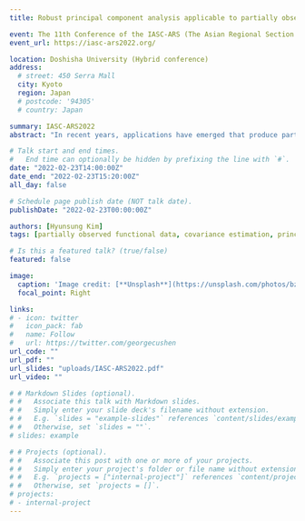 ```yaml
---
title: Robust principal component analysis applicable to partially observed functional data

event: The 11th Conference of the IASC-ARS (The Asian Regional Section of the International Association for Statistical Computing)
event_url: https://iasc-ars2022.org/

location: Doshisha University (Hybrid conference)
address:
  # street: 450 Serra Mall
  city: Kyoto
  region: Japan
  # postcode: '94305'
  # country: Japan

summary: IASC-ARS2022
abstract: "In recent years, applications have emerged that produce partially observed functional data, where each trajectory is collected over individual-specific subinterval(s) within the whole domain of interest. Robustness to atypical partially observed curves in the application is a practical concern, especially in the dimension reduction step through functional principal component analysis (FPCA). Existing studies implemented FPCA by applying smoothing techniques to estimate mean and covariance functions under irregular functional data structure, however, its estimation is easily affected by outlying curves with heavy-tailed noises or spikes. In this study, we investigate the robust method for the mean and covariance estimations by using bounded loss function, and it enables us to obtain robust functional principal components under partially observed functional data. Using the functional principal scores, we reconstruct the missing parts of trajectories. Numerical experiments show that our method provides a stable and robust estimation when the data contain the atypical curves."

# Talk start and end times.
#   End time can optionally be hidden by prefixing the line with `#`.
date: "2022-02-23T14:00:00Z"
date_end: "2022-02-23T15:20:00Z"
all_day: false

# Schedule page publish date (NOT talk date).
publishDate: "2022-02-23T00:00:00Z"

authors: [Hyunsung Kim]
tags: [partially observed functional data, covariance estimation, principal component analysis, robustness]

# Is this a featured talk? (true/false)
featured: false

image:
  caption: 'Image credit: [**Unsplash**](https://unsplash.com/photos/bzdhc5b3Bxs)'
  focal_point: Right

links:
# - icon: twitter
#   icon_pack: fab
#   name: Follow
#   url: https://twitter.com/georgecushen
url_code: ""
url_pdf: ""
url_slides: "uploads/IASC-ARS2022.pdf"
url_video: ""

# # Markdown Slides (optional).
# #   Associate this talk with Markdown slides.
# #   Simply enter your slide deck's filename without extension.
# #   E.g. `slides = "example-slides"` references `content/slides/example-slides.md`.
# #   Otherwise, set `slides = ""`.
# slides: example

# # Projects (optional).
# #   Associate this post with one or more of your projects.
# #   Simply enter your project's folder or file name without extension.
# #   E.g. `projects = ["internal-project"]` references `content/project/deep-learning/index.md`.
# #   Otherwise, set `projects = []`.
# projects:
# - internal-project
---
```


<!--
{{% callout note %}}
Click on the **Slides** button above to view the built-in slides feature.
{{% /callout %}}

Slides can be added in a few ways:

- **Create** slides using Wowchemy's [*Slides*](https://wowchemy.com/docs/managing-content/#create-slides) feature and link using `slides` parameter in the front matter of the talk file
- **Upload** an existing slide deck to `static/` and link using `url_slides` parameter in the front matter of the talk file
- **Embed** your slides (e.g. Google Slides) or presentation video on this page using [shortcodes](https://wowchemy.com/docs/writing-markdown-latex/).

Further event details, including [page elements](https://wowchemy.com/docs/writing-markdown-latex/) such as image galleries, can be added to the body of this page.
-->

